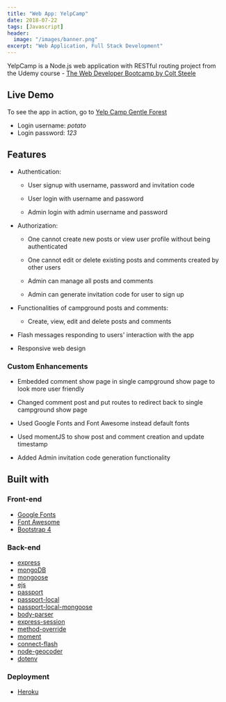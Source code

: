 ```yaml
---
title: "Web App: YelpCamp"
date: 2018-07-22
tags: [Javascript]
header:
  image: "/images/banner.png"
excerpt: "Web Application, Full Stack Development"
---
```


YelpCamp is a Node.js web application with RESTful routing project from the Udemy course - [The Web Developer Bootcamp by Colt Steele](https://www.udemy.com/the-web-developer-bootcamp/)

## Live Demo

To see the app in action, go to <a href="https://gentle-forest-45231.herokuapp.com/" target="_blank">Yelp Camp Gentle Forest</a>

* Login username: <i>potato</i>
* Login password: <i>123</i>

## Features

* Authentication:

  * User signup with username, password and invitation code

  * User login with username and password

  * Admin login with admin username and password

* Authorization:

  * One cannot create new posts or view user profile without being authenticated

  * One cannot edit or delete existing posts and comments created by other users

  * Admin can manage all posts and comments

  * Admin can generate invitation code for user to sign up

* Functionalities of campground posts and comments:

  * Create, view, edit and delete posts and comments

* Flash messages responding to users' interaction with the app

* Responsive web design

### Custom Enhancements

* Embedded comment show page in single campground show page to look more user friendly

* Changed comment post and put routes to redirect back to single campground show page

* Used Google Fonts and Font Awesome instead default fonts

* Used momentJS to show post and comment creation and update timestamp

* Added Admin invitation code generation functionality

## Built with

### Front-end

* [Google Fonts](https://fonts.google.com/)
* [Font Awesome](https://fontawesome.com/)
* [Bootstrap 4](https://getbootstrap.com/docs/4.1/getting-started/introduction/)

### Back-end

* [express](https://expressjs.com/)
* [mongoDB](https://www.mongodb.com/)
* [mongoose](http://mongoosejs.com/)
* [ejs](http://ejs.co/)
* [passport](http://www.passportjs.org/)
* [passport-local](https://www.npmjs.com/package/passport-local)
* [passport-local-mongoose](https://www.npmjs.com/package/passport-local-mongoose)
* [body-parser](https://www.npmjs.com/package/body-parser)
* [express-session](https://www.npmjs.com/package/express-session)
* [method-override](https://www.npmjs.com/package/method-override)
* [moment](https://momentjs.com/)
* [connect-flash](https://www.npmjs.com/package/connect-flash)
* [node-geocoder](https://www.npmjs.com/package/node-geocoder)
* [dotenv](https://www.npmjs.com/package/dotenv)

### Deployment

* [Heroku](https://www.heroku.com/)